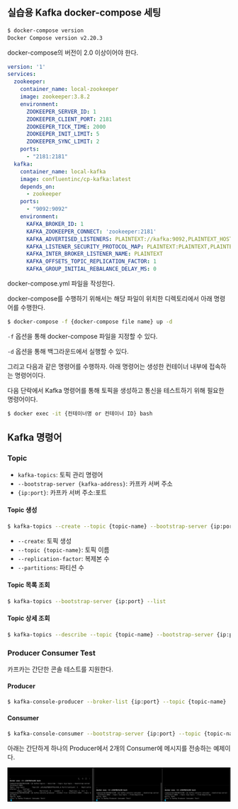 ## 실습용 Kafka docker-compose 세팅
```bash
$ docker-compose version
Docker Compose version v2.20.3
```

docker-compose의 버전이 2.0 이상이어야 한다.

```yaml
version: '1'
services:
  zookeeper:
    container_name: local-zookeeper
    image: zookeeper:3.8.2
    environment:
      ZOOKEEPER_SERVER_ID: 1
      ZOOKEEPER_CLIENT_PORT: 2181
      ZOOKEEPER_TICK_TIME: 2000
      ZOOKEEPER_INIT_LIMIT: 5
      ZOOKEEPER_SYNC_LIMIT: 2
    ports:
      - "2181:2181"
  kafka:
    container_name: local-kafka
    image: confluentinc/cp-kafka:latest
    depends_on:
      - zookeeper
    ports:
      - "9092:9092"
    environment:
      KAFKA_BROKER_ID: 1
      KAFKA_ZOOKEEPER_CONNECT: 'zookeeper:2181'
      KAFKA_ADVERTISED_LISTENERS: PLAINTEXT://kafka:9092,PLAINTEXT_HOST://localhost:29092
      KAFKA_LISTENER_SECURITY_PROTOCOL_MAP: PLAINTEXT:PLAINTEXT,PLAINTEXT_HOST:PLAINTEXT
      KAFKA_INTER_BROKER_LISTENER_NAME: PLAINTEXT
      KAFKA_OFFSETS_TOPIC_REPLICATION_FACTOR: 1
      KAFKA_GROUP_INITIAL_REBALANCE_DELAY_MS: 0
```

docker-compose.yml 파일을 작성한다.

docker-compose를 수행하기 위해서는 해당 파일이 위치한 디렉토리에서 아래 명령어를 수행한다.

```bash
$ docker-compose -f {docker-compose file name} up -d
```

`-f` 옵션을 통해 docker-compose 파일을 지정할 수 있다.

`-d` 옵션을 통해 백그라운드에서 실행할 수 있다.

그리고 다음과 같은 명령어를 수행하자. 아래 명령어는 생성한 컨테이너 내부에 접속하는 명령어이다.

다음 단락에서 Kafka 명령어를 통해 토픽을 생성하고 통신을 테스트하기 위해 필요한 명령어이다.

```bash
$ docker exec -it {컨테이너명 or 컨테이너 ID} bash
```

## Kafka 명령어
### Topic
- `kafka-topics`: 토픽 관리 명령어
- `--bootstrap-server {kafka-address}`: 카프카 서버 주소
- `{ip:port}`: 카프카 서버 주소:포트

#### Topic 생성
```bash
$ kafka-topics --create --topic {topic-name} --bootstrap-server {ip:port} --replication-factor 1 --partitions 1
```
- `--create`: 토픽 생성
- `--topic {topic-name}`: 토픽 이름
- `--replication-factor`: 복제본 수
- `--partitions`: 파티션 수

#### Topic 목록 조회
```bash
$ kafka-topics --bootstrap-server {ip:port} --list
```

#### Topic 상세 조회
```bash
$ kafka-topics --describe --topic {topic-name} --bootstrap-server {ip:port}
```

### Producer Consumer Test

카프카는 간단한 콘솔 테스트를 지원한다.

#### Producer

```bash
$ kafka-console-producer --broker-list {ip:port} --topic {topic-name}
```

#### Consumer

```bash
$ kafka-console-consumer --bootstrap-server {ip:port} --topic {topic-name} --from-beginning
```
아래는 간단하게 하나의 Producer에서 2개의 Consumer에 메시지를 전송하는 예제이다.

<img src="assets/producer-consumer-test.png" alt="img" style="zoom:80%;" />